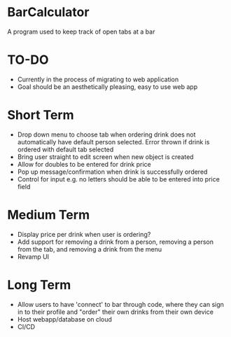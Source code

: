 # BarCalculator
A program used to keep track of open tabs at a bar

# TO-DO
- Currently in the process of migrating to web application
- Goal should be an aesthetically pleasing, easy to use web app

# Short Term
- Drop down menu to choose tab when ordering drink does not automatically have default person selected. Error thrown if drink is ordered with default tab selected
- Bring user straight to edit screen when new object is created
- Allow for doubles to be entered for drink price
- Pop up message/confirmation when drink is successfully ordered
- Control for input e.g. no letters should be able to be entered into price field

# Medium Term
- Display price per drink when user is ordering?
- Add support for removing a drink from a person, removing a person from the tab, and removing a drink from the menu
- Revamp UI

# Long Term
- Allow users to have 'connect' to bar through code, where they can sign in to their profile and "order" their own drinks from their own device
- Host webapp/database on cloud
- CI/CD

